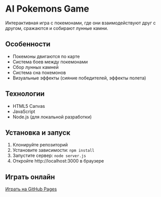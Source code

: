 # AI Pokemons Game

Интерактивная игра с покемонами, где они взаимодействуют друг с другом, сражаются и собирают лунные камни.

## Особенности
- Покемоны двигаются по карте
- Система боев между покемонами
- Сбор лунных камней
- Система сна покемонов
- Визуальные эффекты (сияние победителей, эффекты полета)

## Технологии
- HTML5 Canvas
- JavaScript
- Node.js (для локальной разработки)

## Установка и запуск
1. Клонируйте репозиторий
2. Установите зависимости: `npm install`
3. Запустите сервер: `node server.js`
4. Откройте http://localhost:3000 в браузере

## Играть онлайн
[Играть на GitHub Pages](https://psilokolala.github.io/AIPokemons/)
